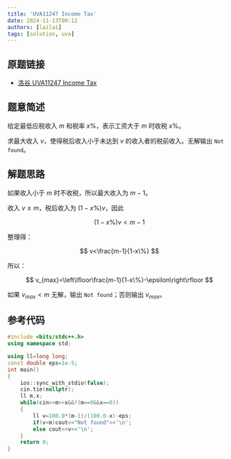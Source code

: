 ```yaml
---
title: 'UVA11247 Income Tax'
date: 2024-11-13T00:12
authors: [lailai]
tags: [solution, uva]
---
```


## 原题链接

- [洛谷 UVA11247 Income Tax](https://www.luogu.com.cn/problem/UVA11247)

<!-- truncate -->

## 题意简述

给定最低应税收入 $m$ 和税率 $x\%$，表示工资大于 $m$ 时收税 $x\%$。

求最大收入 $v$，使得税后收入小于未达到 $v$ 的收入者的税前收入。无解输出 `Not found`。

## 解题思路

如果收入小于 $m$ 时不收税，所以最大收入为 $m-1$。

收入 $v\ge m$，税后收入为 $(1-x\%)v$，因此

$$
(1-x\%)v<m-1
$$

整理得：

$$
v<\frac{m-1}{1-x\%}
$$

所以：

$$
v_{max}=\left\lfloor\frac{m-1}{1-x\%}-\epsilon\right\rfloor
$$

如果 $v_{max}<m$ 无解，输出 `Not found`；否则输出 $v_{max}$。

## 参考代码

```cpp
#include <bits/stdc++.h>
using namespace std;

using ll=long long;
const double eps=1e-5;
int main()
{
	ios::sync_with_stdio(false);
	cin.tie(nullptr);
	ll m,x;
	while(cin>>m>>x&&!(m==0&&x==0))
	{
		ll v=100.0*(m-1)/(100.0-x)-eps;
		if(v<m)cout<<"Not found"<<'\n';
		else cout<<v<<'\n';
	}
	return 0;
}
```
